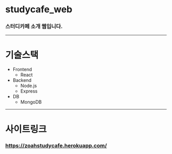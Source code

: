 # studycafe_web
### 스터디카페 소개 웹입니다.

---

# 기술스택
* Frontend
  * React
* Backend
  * Node.js
  * Express
* DB
  * MongoDB

---

# 사이트링크
### https://zoahstudycafe.herokuapp.com/

